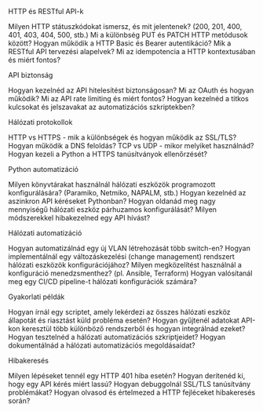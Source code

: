 HTTP és RESTful API-k

Milyen HTTP státuszkódokat ismersz, és mit jelentenek? (200, 201, 400, 401, 403, 404, 500, stb.)
Mi a különbség PUT és PATCH HTTP metódusok között?
Hogyan működik a HTTP Basic és Bearer autentikáció?
Mik a RESTful API tervezési alapelvek?
Mi az idempotencia a HTTP kontextusában és miért fontos?

API biztonság

Hogyan kezelnéd az API hitelesítést biztonságosan?
Mi az OAuth és hogyan működik?
Mi az API rate limiting és miért fontos?
Hogyan kezelnéd a titkos kulcsokat és jelszavakat az automatizációs szkriptekben?

Hálózati protokollok

HTTP vs HTTPS - mik a különbségek és hogyan működik az SSL/TLS?
Hogyan működik a DNS feloldás?
TCP vs UDP - mikor melyiket használnád?
Hogyan kezeli a Python a HTTPS tanúsítványok ellenőrzését?

Python automatizáció

Milyen könyvtárakat használnál hálózati eszközök programozott konfigurálására? (Paramiko, Netmiko, NAPALM, stb.)
Hogyan kezelnéd az aszinkron API kéréseket Pythonban?
Hogyan oldanád meg nagy mennyiségű hálózati eszköz párhuzamos konfigurálását?
Milyen módszerekkel hibakezelned egy API hívást?

Hálózati automatizáció

Hogyan automatizálnád egy új VLAN létrehozását több switch-en?
Hogyan implementálnál egy változáskezelési (change management) rendszert hálózati eszközök konfigurációjához?
Milyen megközelítést használnál a konfiguráció menedzsmenthez? (pl. Ansible, Terraform)
Hogyan valósítanál meg egy CI/CD pipeline-t hálózati konfigurációk számára?

Gyakorlati példák

Hogyan írnál egy scriptet, amely lekérdezi az összes hálózati eszköz állapotát és riasztást küld probléma esetén?
Hogyan gyűjtenél adatokat API-kon keresztül több különböző rendszerből és hogyan integrálnád ezeket?
Hogyan tesztelnéd a hálózati automatizációs szkriptjeidet?
Hogyan dokumentálnád a hálózati automatizációs megoldásaidat?

Hibakeresés

Milyen lépéseket tennél egy HTTP 401 hiba esetén?
Hogyan derítenéd ki, hogy egy API kérés miért lassú?
Hogyan debuggolnál SSL/TLS tanúsítvány problémákat?
Hogyan olvasod és értelmezed a HTTP fejléceket hibakeresés során?
